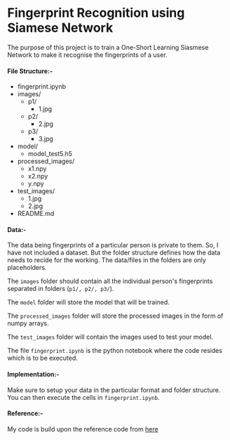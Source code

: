 # Fingerprint Recognition using Siamese Network
The purpose of this project is to train a One-Short Learning Siasmese Network to make it recognise the fingerprints of a user.

#### File Structure:-
 - fingerprint.ipynb
 - images/
    - p1/
        - 1.jpg
    - p2/
        - 2.jpg
    - p3/
        - 3.jpg
 - model/
    - model_test5.h5
 - processed_images/
    - x1.npy
    - x2.npy
    - y.npy
 - test_images/
    - 1.jpg
    - 2.jpg
 - README.md

#### Data:-
The data being fingerprints of a particular person is private to them. So, I have not included a dataset.
But the folder structure defines how the data needs to recide for the working. The data/files in the folders are only placeholders.

The `images` folder should contain all the individual person's fingerprints separated in folders (`p1/, p2/, p3/`).

The `model` folder will store the model that will be trained.

The `processed_images` folder will store the processed images in the form of numpy arrays.

The `test_images` folder will contain the images used to test your model.

The file `fingerprint.ipynb` is the python notebook where the code resides which is to be executed.

#### Implementation:-
Make sure to setup your data in the particular format and folder structure.
You can then execute the cells in `fingerprint.ipynb`.

#### Reference:-
My code is build upon the reference code from [here](https://github.com/shubham0204/Face_Recognition_with_TF)